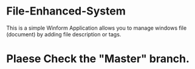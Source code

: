 # File-Enhanced-System
This is a simple Winform Application allows you to manage windows file (document) by adding file description or tags.


# Plaese Check the "Master" branch.
